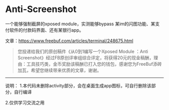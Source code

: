 # Anti-Screenshot
一个能够强制截屏的xposed module，实测能够bypass 某im的闪图功能、某支付软件的付款码界面、还有某银行app。

文章：https://www.freebuf.com/articles/terminal/248675.html  

>您投递给我们的原创稿件《从0到1编写一个Xposed Module ：Anti Screenshot》经过FB原创评审组综合评定，将获得20元的现金稿酬，理由：工具技巧类，金币奖励该稿酬已打入您的钱包，感谢您为FreeBuf添砖加瓦，希望您继续带来优质的文章，谢谢。


---
说明：
1.本代码未删除activity部分，会在桌面生成app图标，可自行删除该部分，自行编译

2.仅供学习交流之用
